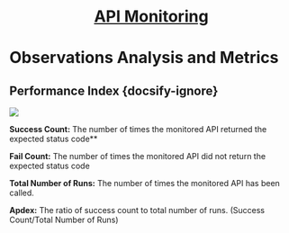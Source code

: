 <h1 style="text-align: center; text-decoration:underline; font-weight: bold;">API Monitoring</h1>

# Observations Analysis and Metrics

## Performance Index  {docsify-ignore}  

<img src="https://dmdug58z0ycm2.cloudfront.net/production/pub-site/images/_apiMonitoringImgs/Aspose.Words.55549bf5-5cbd-4794-a8ae-ae7657cb7b04.031.png">

**Success Count:** The number of times the monitored API returned the expected status code** 

**Fail Count:** The number of times the monitored API did not return the expected status code

**Total Number of Runs:** The number of times the monitored API has been called. 

**Apdex:** The ratio of success count to total number of runs. (Success Count/Total Number of Runs)